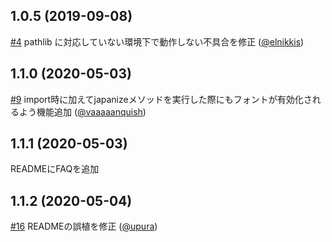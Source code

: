 ## 1.0.5 (2019-09-08)
[#4](https://github.com/uehara1414/japanize-matplotlib/pull/4) pathlib に対応していない環境下で動作しない不具合を修正 ([@elnikkis](https://github.com/elnikkis))

## 1.1.0 (2020-05-03)
[#9](https://github.com/uehara1414/japanize-matplotlib/pull/9) import時に加えてjapanizeメソッドを実行した際にもフォントが有効化されるよう機能追加 ([@vaaaaanquish](https://github.com/vaaaaanquish))

## 1.1.1 (2020-05-03)
READMEにFAQを追加

## 1.1.2 (2020-05-04)
[#16](https://github.com/uehara1414/japanize-matplotlib/pull/16) READMEの誤植を修正 ([@upura](https://github.com/upura))
